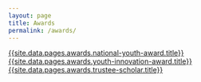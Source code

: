 ```yaml
---
layout: page
title: Awards
permalink: /awards/
---
```


[{{site.data.pages.awards.national-youth-award.title}}]({{site.data.pages.awards.national-youth-award.url}})  
[{{site.data.pages.awards.youth-innovation-award.title}}]({{site.data.pages.awards.youth-innovation-award.url}})    
[{{site.data.pages.awards.trustee-scholar.title}}]({{site.data.pages.awards.trustee-scholar.url}})
